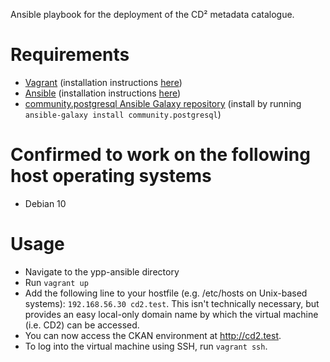 Ansible playbook for the deployment of the CD² metadata catalogue.

# Requirements
- [Vagrant](https://www.vagrantup.com) (installation instructions [here](https://www.vagrantup.com/downloads))
- [Ansible](https://ansible.com) (installation instructions [here](https://docs.ansible.com/ansible/latest/installation_guide/intro_installation.html#installing-the-ansible-community-package))
- [community.postgresql Ansible Galaxy repository](https://galaxy.ansible.com/community/postgresql) (install by running `ansible-galaxy install community.postgresql`)

# Confirmed to work on the following host operating systems
- Debian 10

# Usage
- Navigate to the ypp-ansible directory
- Run `vagrant up`
- Add the following line to your hostfile (e.g. /etc/hosts on Unix-based systems): `192.168.56.30 cd2.test`. This isn't technically necessary, but provides an easy local-only domain name by which the virtual machine (i.e. CD2) can be accessed.
- You can now access the CKAN environment at http://cd2.test.
- To log into the virtual machine using SSH, run `vagrant ssh`.
